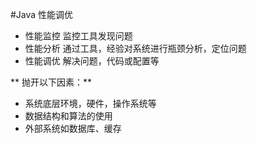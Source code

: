 #Java 性能调优

- 性能监控
  监控工具发现问题
- 性能分析
  通过工具，经验对系统进行瓶颈分析，定位问题
- 性能调优
  解决问题，代码或配置等


** 抛开以下因素：**
 - 系统底层环境，硬件，操作系统等
 - 数据结构和算法的使用
 - 外部系统如数据库、缓存
 
 































